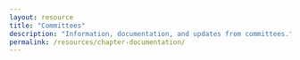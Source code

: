 ```yaml
---
layout: resource
title: "Committees"
description: "Information, documentation, and updates from committees."
permalink: /resources/chapter-documentation/
---
```

